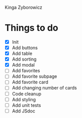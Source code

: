 Kinga Zyborowicz

# Things to do

- [x] Init
- [x] Add buttons
- [x] Add table
- [x] Add sorting
- [x] Add modal
- [ ] Add favorites
- [ ] Add favorite subpage
- [ ] Add favorite card
- [ ] Add changing number of cards
- [ ] Code cleanup
- [ ] Add styling
- [ ] Add unit tests
- [ ] Add JSdoc
